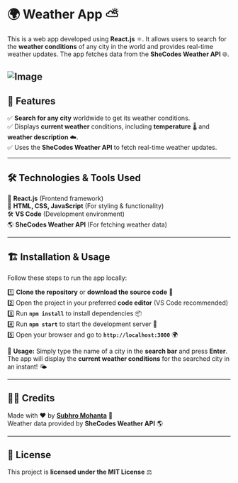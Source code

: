 # 🌍 Weather App ⛅  

This is a web app developed using **React.js** ⚛️. It allows users to search for the **weather conditions** of any city in the world and provides real-time weather updates. The app fetches data from the **SheCodes Weather API** 🌐.  


![Image](https://github.com/user-attachments/assets/13bfbcdd-db2f-4a7c-8384-fc3de421219e)
---

## 🌟 Features  

✅ **Search for any city** worldwide to get its weather conditions.  
✅ Displays **current weather** conditions, including **temperature** 🌡️ and **weather description** ☁️.  
✅ Uses the **SheCodes Weather API** to fetch real-time weather updates.  

---

## 🛠️ Technologies & Tools Used  

🚀 **React.js** (Frontend framework)  
📜 **HTML, CSS, JavaScript** (For styling & functionality)  
🛠️ **VS Code** (Development environment)  
🌎 **SheCodes Weather API** (For fetching weather data)  

---

## 🏗️ Installation & Usage  

Follow these steps to run the app locally:  

1️⃣ **Clone the repository** or **download the source code** 📂  
2️⃣ Open the project in your preferred **code editor** (VS Code recommended)  
3️⃣ Run **`npm install`** to install dependencies 📦  
4️⃣ Run **`npm start`** to start the development server 🚀  
5️⃣ Open your browser and go to **`http://localhost:3000`** 🌍  

🔎 **Usage:** Simply type the name of a city in the **search bar** and press **Enter**. The app will display the **current weather conditions** for the searched city in an instant! 🌤️  

---

## 👨‍💻 Credits  

Made with ❤️ by **[Subhro Mohanta](https://github.com/imSubhro)** 👏  
Weather data provided by **SheCodes Weather API** 🌎  

---

## 📜 License  

This project is **licensed under the MIT License** ⚖️  
